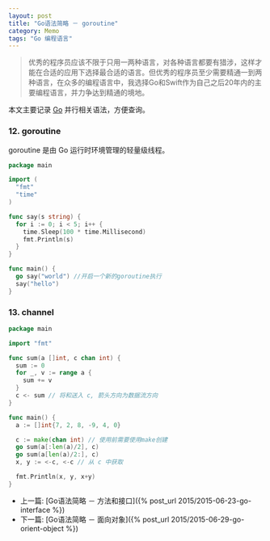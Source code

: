 ```yaml
---
layout: post
title: "Go语法简略 － goroutine"
category: Memo
tags: "Go 编程语言"
---
```


> 优秀的程序员应该不限于只用一两种语言，对各种语言都要有猎涉，这样才能在合适的应用下选择最合适的语言。但优秀的程序员至少需要精通一到两种语言，在众多的编程语言中，我选择Go和Swift作为自己之后20年内的主要编程语言，并力争达到精通的境地。

本文主要记录 [Go](https://golang.org/) 并行相关语法，方便查询。
<!-- more -->

### 12. goroutine
goroutine 是由 Go 运行时环境管理的轻量级线程。

```go
package main

import (
  "fmt"
  "time"
)

func say(s string) {
  for i := 0; i < 5; i++ {
    time.Sleep(100 * time.Millisecond)
    fmt.Println(s)
  }
}

func main() {
  go say("world") //开启一个新的goroutine执行
  say("hello")
}
```

<!-- more -->

### 13. channel

```go
package main

import "fmt"

func sum(a []int, c chan int) {
  sum := 0
  for _, v := range a {
    sum += v
  }
  c <- sum // 将和送入 c, 箭头方向为数据流方向
}

func main() {
  a := []int{7, 2, 8, -9, 4, 0}

  c := make(chan int) // 使用前需要使用make创建
  go sum(a[:len(a)/2], c)
  go sum(a[len(a)/2:], c)
  x, y := <-c, <-c // 从 c 中获取

  fmt.Println(x, y, x+y)
}
```

* 上一篇: [Go语法简略 － 方法和接口]({% post_url 2015/2015-06-23-go-interface %})
* 下一篇: [Go语法简略 － 面向对象]({% post_url 2015/2015-06-29-go-orient-object %})
